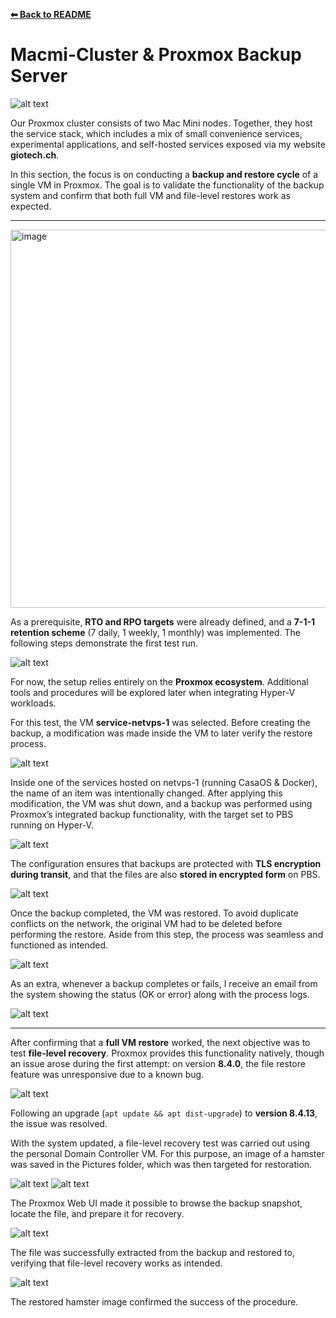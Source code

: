 **[⬅ Back to README](/README.md)**

# Macmi-Cluster & Proxmox Backup Server

![alt text](image-1.png)

Our Proxmox cluster consists of two Mac Mini nodes. Together, they host the service stack, which includes a mix of small convenience services, experimental applications, and self-hosted services exposed via my website **giotech.ch**.

In this section, the focus is on conducting a **backup and restore cycle** of a single VM in Proxmox. The goal is to validate the functionality of the backup system and confirm that both full VM and file-level restores work as expected.

---

<img width="809" height="605" alt="image" src="https://github.com/user-attachments/assets/c0e4cd95-30a0-4973-b822-443ec569caae" />

As a prerequisite, **RTO and RPO targets** were already defined, and a **7-1-1 retention scheme** (7 daily, 1 weekly, 1 monthly) was implemented. The following steps demonstrate the first test run.

![alt text](image-3.png)

For now, the setup relies entirely on the **Proxmox ecosystem**. Additional tools and procedures will be explored later when integrating Hyper-V workloads.

For this test, the VM **service-netvps-1** was selected. Before creating the backup, a modification was made inside the VM to later verify the restore process.

![alt text](image-4.png)

Inside one of the services hosted on netvps-1 (running CasaOS & Docker), the name of an item was intentionally changed. After applying this modification, the VM was shut down, and a backup was performed using Proxmox’s integrated backup functionality, with the target set to PBS running on Hyper-V.

![alt text](image-5.png)

The configuration ensures that backups are protected with **TLS encryption during transit**, and that the files are also **stored in encrypted form** on PBS.

![alt text](image-7.png)

Once the backup completed, the VM was restored. To avoid duplicate conflicts on the network, the original VM had to be deleted before performing the restore. Aside from this step, the process was seamless and functioned as intended.

![alt text](image-8.png)

As an extra, whenever a backup completes or fails, I receive an email from the system showing the status (OK or error) along with the process logs.

![alt text](image-14.png)

---

After confirming that a **full VM restore** worked, the next objective was to test **file-level recovery**. Proxmox provides this functionality natively, though an issue arose during the first attempt: on version **8.4.0**, the file restore feature was unresponsive due to a known bug.

![alt text](image-9.png)

Following an upgrade (`apt update && apt dist-upgrade`) to **version 8.4.13**, the issue was resolved.

With the system updated, a file-level recovery test was carried out using the personal Domain Controller VM. For this purpose, an image of a hamster was saved in the Pictures folder, which was then targeted for restoration.

![alt text](image-10.png)
![alt text](image-11.png)

The Proxmox Web UI made it possible to browse the backup snapshot, locate the file, and prepare it for recovery.

![alt text](image-12.png)

The file was successfully extracted from the backup and restored to, verifying that file-level recovery works as intended.

![alt text](image-13.png)

The restored hamster image confirmed the success of the procedure.
